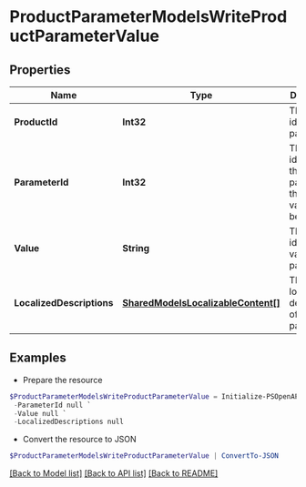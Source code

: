 # ProductParameterModelsWriteProductParameterValue
## Properties

Name | Type | Description | Notes
------------ | ------------- | ------------- | -------------
**ProductId** | **Int32** | The product id of the parameter. | [optional] 
**ParameterId** | **Int32** | The unique identifier of the parameter that this value belongs to. | [optional] 
**Value** | **String** | The identifying value of the parameter. | [optional] 
**LocalizedDescriptions** | [**SharedModelsLocalizableContent[]**](SharedModelsLocalizableContent.md) | The localized descriptions of the parameter. | [optional] 

## Examples

- Prepare the resource
```powershell
$ProductParameterModelsWriteProductParameterValue = Initialize-PSOpenAPIToolsProductParameterModelsWriteProductParameterValue  -ProductId null `
 -ParameterId null `
 -Value null `
 -LocalizedDescriptions null
```

- Convert the resource to JSON
```powershell
$ProductParameterModelsWriteProductParameterValue | ConvertTo-JSON
```

[[Back to Model list]](../README.md#documentation-for-models) [[Back to API list]](../README.md#documentation-for-api-endpoints) [[Back to README]](../README.md)

